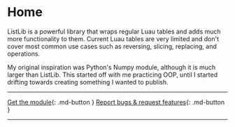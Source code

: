 # Home

ListLib is a powerful library that wraps regular Luau tables and adds much more functionality to them. Current Luau tables are very limited and don't cover most common use cases such as reversing, slicing, replacing, and operations.

My original inspiration was Python's Numpy module, although it is much larger than ListLib. This started off with me practicing OOP, until I started drifting towards creating something I wanted to publish.

___

[Get the module](#){: .md-button }
[Report bugs & request features](https://devforum.roblox.com/t/greetings/164871?u=thecarbyneuniverse){: .md-button }

___